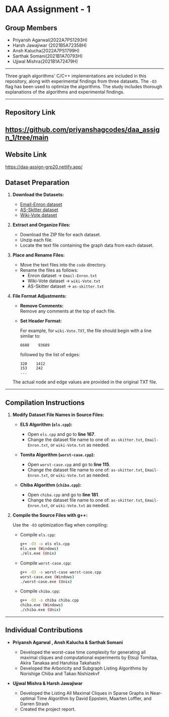 # DAA Assignment - 1

## Group Members
- Priyansh Agarwal(2022A7PS1293H)
- Harsh Jawajiwar (2021B5A72358H)
- Ansh Kalucha(2022A7PS1799H)
- Sarthak Somani(2021B1A70793H)
- Ujjwal Mishra(2021B1A72479H)

---
Three graph algorithms' C/C++ implementations are included in this repository, along with experimental findings from three datasets.  The `-O3` flag has been used to optimize the algorithms.  The study includes thorough explanations of the algorithms and experimental findings.

---
## Repository Link
https://github.com/priyanshagcodes/daa_assign_1/tree/main
---
## Website Link
https://daa-assign-grp20.netlify.app/

## Dataset Preparation

1. **Download the Datasets:**

   - [Email-Enron dataset](https://snap.stanford.edu/data/email-Enron.html)
   - [AS-Skitter dataset](https://snap.stanford.edu/data/as-Skitter.html)
   - [Wiki-Vote dataset](https://snap.stanford.edu/data/wiki-Vote.html)

2. **Extract and Organize Files:**

   - Download the ZIP file for each dataset.
   - Unzip each file.
   - Locate the text file containing the graph data from each dataset.

3. **Place and Rename Files:**

   - Move the text files into the `code` directory.
   - Rename the files as follows:
     - Enron dataset → `Email-Enron.txt`
     - Wiki-Vote dataset → `wiki-Vote.txt`
     - AS-Skitter dataset → `as-skitter.txt`

4. **File Format Adjustments:**

   - **Remove Comments:**  
     Remove any comments at the top of each file.
     
   - **Set Header Format:**  
     
     For example, for `wiki-Vote.TXT`, the file should begin with a line similar to:
     ```
     6688    93689
     ```
     followed by the list of edges:
     ```
     320    1412
     153    242
     ...
     ```
    The actual node and edge values are provided in the original TXT file.
---
   ## Compilation Instructions


1. **Modify Dataset File Names in Source Files:**

   - **ELS Algorithm (`els.cpp`):**
     - Open `els.cpp` and go to **line 167**.
     - Change the dataset file name to one of: `as-skitter.txt`, `Email-Enron.txt`, or `wiki-Vote.txt` as needed.
     
   - **Tomita Algorithm (`worst-case.cpp`):**
     - Open `worst-case.cpp` and go to **line 115**.
     - Change the dataset file name to one of: `as-skitter.txt`, `Email-Enron.txt`, or `wiki-Vote.txt` as needed.
     
   - **Chiba Algorithm (`chiba.cpp`):**
     - Open `chiba.cpp` and go to **line 181**.
     - Change the dataset file name to one of: `as-skitter.txt`, `Email-Enron.txt`, or `wiki-Vote.txt` as needed.

2. **Compile the Source Files with g++:**

   Use the `-O3` optimization flag when compiling:

   - Compile `els.cpp`:
     ```bash
     g++ -O3 -o els els.cpp
     els.exe (Windows)
     ./els.exe (Unix)
     ```
   - Compile `worst-case.cpp`:
     ```bash
     g++ -O3 -o worst-case worst-case.cpp
     worst-case.exe (Windows)
     ./worst-case.exe (Unix)
     ```
   - Compile `chiba.cpp`:
     ```bash
     g++ -O3 -o chiba chiba.cpp
     chiba.exe (Windows)
     ./chiba.exe (Unix)
     ```
---

## Individual Contributions

- **Priyansh Agarwal , Ansh Kalucha & Sarthak Somani**  
  - Developed the worst-case time complexity for generating all maximal cliques and computational experiments by Etsuji Tomitaa, Akira Tanakaa and Haruhisa Takahashi
  - Developed the Arboricity and Subgraph Listing Algorithms by Norishige Chiba and Takao Nishizekvf

- **Ujjwal Mishra & Harsh Jawajiwar**  
  - Developed the Listing All Maximal Cliques in Sparse Graphs in Near-optimal Time Algorithm by David Eppstein, Maarten Loffler, and Darren Strash
  - Created the project report.
